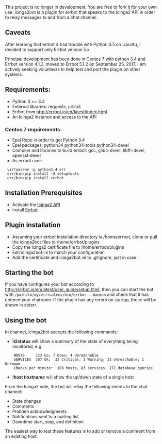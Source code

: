 This project is no longer in development. You are free to fork it for your own use.
icinga2bot is a plugin for errbot that speaks to the Icinga2 API in order to relay messages to and from a chat channel. 

## Caveats
After learning that errbot 4 had trouble with Python 3.5 on Ubuntu, I decided to support only Errbot version 5.x.

Principal development has been done in Centos 7 with python 3.4 and Errbot version 4.1.3, moved to Errbot 5.1.2 on September 25, 2017. I am actively seeking volunteers to help test and port the plugin on other systems.

## Requirements:
* Python 3 >= 3.4 
* External libraries: requests, urllib3
* Errbot from http://errbot.io/en/latest/index.html
* An Icinga2 instance and access to the API 

### Centos 7 requirements:
* Epel Repo in order to get Python 3.4
* Epel packages: python34 python34-tools python34-devel
* Compiler and libraries to build errbot: gcc, glibc-devel, libffi-devel, openssl-devel
* As errbot user:
```
 virtualenv -p python3.4 err
 err/bin/pip install -U setuptools
 err/bin/pip install errbot
```

## Installation Prerequisites

* Activate the [Icinga2 API](https://docs.icinga.com/icinga2/snapshot/doc/module/icinga2/chapter/icinga2-api)
* Install [Errbot](http://errbot.io/en/latest/user_guide/setup.html) 

## Plugin installation
* Assuming your errbot installation directory is /home/errbot, clone or pull the icinga2bot files to /home/errbot/plugins
* Copy the Icinga2 certificate file to /home/errbot/plugins
* Edit icinga2bot.ini to match your configuration
* Add the certificate and icinga2bot.ini to .gitignore, just in case

## Starting the bot

If you have configures your bot according to http://errbot.io/en/latest/user_guide/setup.html, then you can start the bot with 
    ```/path/to/my/virtualenv/bin/errbot --daemon```
and check that it has entered your chatroom. If the plugin has any errors on startup, those will be shown in stderr.

## Using the bot

In channel, icinga2bot accepts the following commands:
* __!i2status__ will show a summary of the state of everything being monitored, e.g.
```
    HOSTS     323 Up; 7 Down; 4 Unreachable
    SERVICES  307 OK;  33 Critical; 3 Warning; 13 Unreachable; 1 Unknown
    Checks per minute:  108 hosts, 83 services, 271 database queries
```
* __!host *hostname*__ will show the up/down state of a single host

From the Icinga2 side, the bot will relay the following events to the chat channel:
* State changes
* Comments
* Problem acknowledgments 
* Notifications sent to a mailing list
* Downtime start, stop, and definition

The easiest way to test these features is to add or remove a comment from an existing host.



